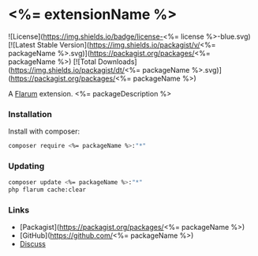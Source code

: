 # <%= extensionName %>

![License](https://img.shields.io/badge/license-<%= license %>-blue.svg) [![Latest Stable Version](https://img.shields.io/packagist/v/<%= packageName %>.svg)](https://packagist.org/packages/<%= packageName %>) [![Total Downloads](https://img.shields.io/packagist/dt/<%= packageName %>.svg)](https://packagist.org/packages/<%= packageName %>)

A [Flarum](http://flarum.org) extension. <%= packageDescription %>

### Installation

Install with composer:

```sh
composer require <%= packageName %>:"*"
```

### Updating

```sh
composer update <%= packageName %>:"*"
php flarum cache:clear
```

### Links

- [Packagist](https://packagist.org/packages/<%= packageName %>)
- [GitHub](https://github.com/<%= packageName %>)
- [Discuss](https://discuss.flarum.org/d/1)

